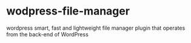 # wodpress-file-manager
wordpress smart, fast and lightweight file manager plugin that operates from the back-end of WordPress
